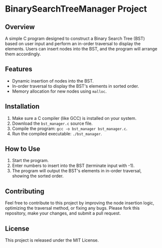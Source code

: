 # BinarySearchTreeManager Project
 
## Overview
A simple C program designed to construct a Binary Search Tree (BST) based on user input and perform an in-order traversal to display the elements. Users can insert nodes into the BST, and the program will arrange them accordingly.

## Features
- Dynamic insertion of nodes into the BST.
- In-order traversal to display the BST's elements in sorted order.
- Memory allocation for new nodes using `malloc`.

## Installation
1. Make sure a C compiler (like GCC) is installed on your system.
2. Download the `bst_manager.c` source file.
3. Compile the program: `gcc -o bst_manager bst_manager.c`.
4. Run the compiled executable: `./bst_manager`.

## How to Use
1. Start the program.
2. Enter numbers to insert into the BST (terminate input with -1).
3. The program will output the BST's elements in in-order traversal, showing the sorted order.

## Contributing
Feel free to contribute to this project by improving the node insertion logic, optimizing the traversal method, or fixing any bugs. Please fork this repository, make your changes, and submit a pull request.

## License
This project is released under the MIT License.
